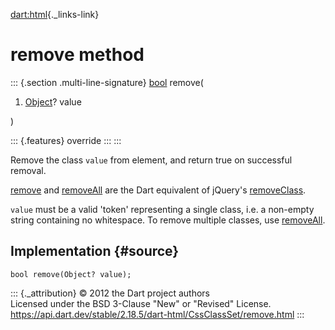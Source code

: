 [dart:html](../../dart-html/dart-html-library){._links-link}

remove method
=============

::: {.section .multi-line-signature}
[bool](../../dart-core/bool-class) remove(

1.  [Object](../../dart-core/object-class)? value

)

::: {.features}
override
:::
:::

Remove the class `value` from element, and return true on successful
removal.

[remove](remove) and [removeAll](removeall) are the Dart equivalent of
jQuery\'s [removeClass](http://api.jquery.com/removeClass/).

`value` must be a valid \'token\' representing a single class, i.e. a
non-empty string containing no whitespace. To remove multiple classes,
use [removeAll](removeall).

Implementation {#source}
--------------

``` {.language-dart data-language="dart"}
bool remove(Object? value);
```

::: {._attribution}
© 2012 the Dart project authors\
Licensed under the BSD 3-Clause \"New\" or \"Revised\" License.\
<https://api.dart.dev/stable/2.18.5/dart-html/CssClassSet/remove.html>
:::
